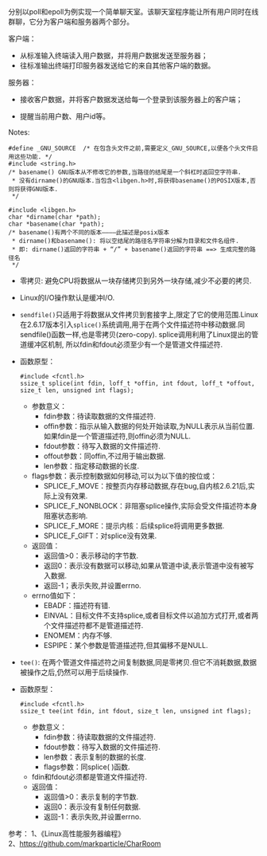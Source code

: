 分别以poll和epoll为例实现一个简单聊天室。该聊天室程序能让所有用户同时在线群聊，它分为客户端和服务器两个部分。

客户端：

- 从标准输入终端读入用户数据，并将用户数据发送至服务器；
- 往标准输出终端打印服务器发送给它的来自其他客户端的数据。

服务器：

- 接收客户数据，并将客户数据发送给每一个登录到该服务器上的客户端；

- 提醒当前用户数、用户id等。

Notes:

```
#define _GNU_SOURCE  /* 在包含头文件之前,需要定义_GNU_SOURCE,以便各个头文件启用这些功能. */
#include <string.h>  
/* basename() GNU版本从不修改它的参数,当路径的结尾是一个斜杠时返回空字符串.
 * 没有dirname()的GNU版本.当包含<libgen.h>时,将获得basename()的POSIX版本,否则将获得GNU版本. 
 */

#include <libgen.h>
char *dirname(char *path);
char *basename(char *path);
/* basename()有两个不同的版本————此描述是posix版本
 * dirname()和basename(): 将以空结尾的路径名字符串分解为目录和文件名组件.
 * 即: dirname()返回的字符串 + “/” + basename()返回的字符串 ==> 生成完整的路径名
 */
```
- 零拷贝: 避免CPU将数据从一块存储拷贝到另外一块存储,减少不必要的拷贝.

- Linux的I/O操作默认是缓冲I/O.

- `sendfile()`只适用于将数据从文件拷贝到套接字上,限定了它的使用范围.Linux在2.6.17版本引入`splice()`系统调用,用于在两个文件描述符中移动数据.同sendfile()函数一样,也是零拷贝(zero-copy). splice调用利用了Linux提出的管道缓冲区机制, 所以fdin和fdout必须至少有一个是管道文件描述符.

- 函数原型：

  ```
  #include <fcntl.h> 
  ssize_t splice(int fdin, loff_t *offin, int fdout, loff_t *offout, size_t len, unsigned int flags);
  ```

  - 参数意义：
    - fdin参数：待读取数据的文件描述符. 
    - offin参数：指示从输入数据的何处开始读取,为NULL表示从当前位置.如果fdin是一个管道描述符,则offin必须为NULL. 
    - fdout参数：待写入数据的文件描述符. 
    - offout参数：同offin,不过用于输出数据. 
    - len参数：指定移动数据的长度. 
  - flags参数：表示控制数据如何移动,可以为以下值的按位或：
    - SPLICE_F_MOVE：按整页内存移动数据,存在bug,自内核2.6.21后,实际上没有效果.
    - SPLICE_F_NONBLOCK：非阻塞splice操作,实际会受文件描述符本身阻塞状态影响.
    - SPLICE_F_MORE：提示内核：后续splice将调用更多数据.
    - SPLICE_F_GIFT：对splice没有效果.
  - 返回值：
    - 返回值>0：表示移动的字节数. 
    - 返回0：表示没有数据可以移动,如果从管道中读,表示管道中没有被写入数据. 
    - 返回-1；表示失败,并设置errno.
  - errno值如下：
    - EBADF：描述符有错.
    - EINVAL：目标文件不支持splice,或者目标文件以追加方式打开,或者两个文件描述符都不是管道描述符.
    - ENOMEM：内存不够.
    - ESPIPE：某个参数是管道描述符,但其偏移不是NULL.

- `tee()`: 在两个管道文件描述符之间复制数据,同是零拷贝.但它不消耗数据,数据被操作之后,仍然可以用于后续操作. 

- 函数原型：

  ```
  #include <fcntl.h> 
  ssize_t tee(int fdin, int fdout, size_t len, unsigned int flags);
  ```

  - 参数意义：
    - fdin参数：待读取数据的文件描述符. 
    - fdout参数：待写入数据的文件描述符. 
    - len参数：表示复制的数据的长度. 
    - flags参数：同splice( )函数.
  - fdin和fdout必须都是管道文件描述符. 
  - 返回值：
    - 返回值>0：表示复制的字节数. 
    - 返回0：表示没有复制任何数据. 
    - 返回-1：表示失败,并设置errno.

参考：
1、《Linux高性能服务器编程》    
2、https://github.com/markparticle/CharRoom
